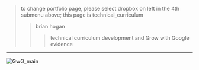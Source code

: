 > to change portfolio page, please select dropbox on left in the 4th submenu above; this page is technical_curriculum
>> brian hogan
>>> technical curriculum development and Grow with Google evidence
------------

![GwG_main](https://user-images.githubusercontent.com/59778456/193920445-5e82db83-a7a9-4c9d-adb5-884ae2956678.JPG)
